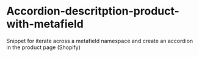 # Accordion-descritption-product-with-metafield
Snippet for iterate across a metafield namespace and create an accordion in the product page (Shopify)
